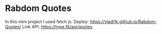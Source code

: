 # Rabdom Quotes
  In this mini project I used fetch js.
  Deploy: https://vladi1k.github.io/Rabdom-Quotes/
  Link API: https://type.fit/api/quotes
